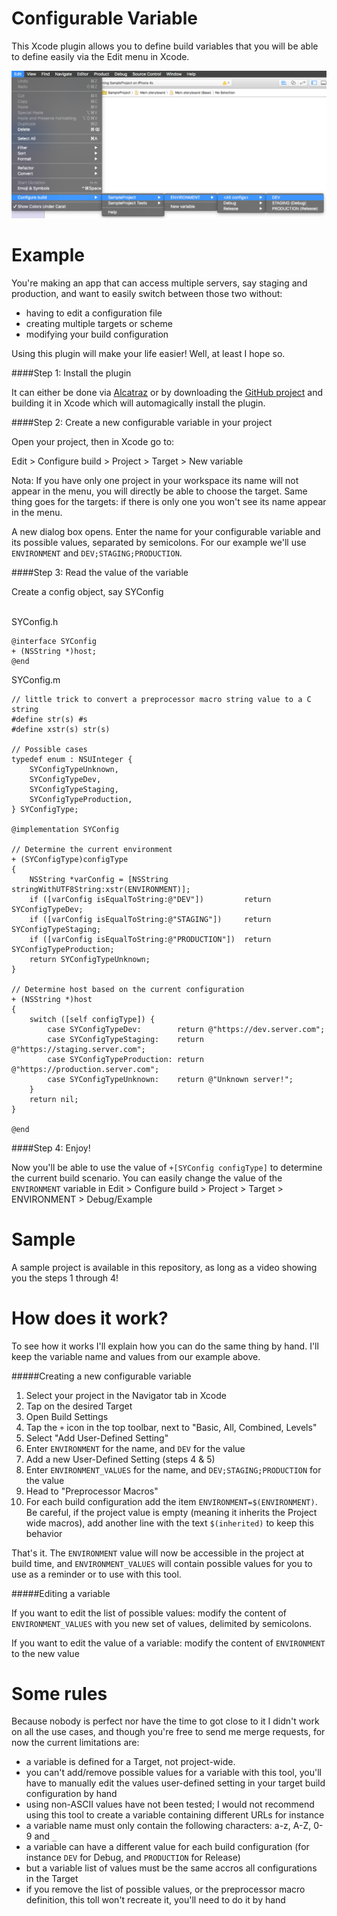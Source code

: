 Configurable Variable
=======

This Xcode plugin allows you to define build variables that you will be able to define easily via the Edit menu in Xcode.

![Screenshot](https://raw.githubusercontent.com/dvkch/SYConfigurableVariable/master/Sample%20screenshot%201.png)

Example
=======

You're making an app that can access multiple servers, say staging and production, and want to easily switch between those two without:
- having to edit a configuration file
- creating multiple targets or scheme
- modifying your build configuration

Using this plugin will make your life easier! Well, at least I hope so.

####Step 1: Install the plugin

It can either be done via [Alcatraz](http://alcatraz.io/) or by downloading the [GitHub project](github.com/dvkch/SYConfigurableVariable) and building it in Xcode which will automagically install the plugin.

####Step 2: Create a new configurable variable in your project

Open your project, then in Xcode go to: 

Edit > Configure build > Project > Target > New variable

Nota: If you have only one project in your workspace its name will not appear in the menu, you will directly be able to choose the target. Same thing goes for the targets: if there is only one you won't see its name appear in the menu.

A new dialog box opens. Enter the name for your configurable variable and its possible values, separated by semicolons. For our example we'll use `ENVIRONMENT` and `DEV;STAGING;PRODUCTION`.

####Step 3: Read the value of the variable

Create a config object, say SYConfig

<br />
SYConfig.h

	@interface SYConfig
	+ (NSString *)host;
	@end


SYConfig.m

	// little trick to convert a preprocessor macro string value to a C string
	#define str(s) #s
	#define xstr(s) str(s)
	
	// Possible cases
	typedef enum : NSUInteger {
	    SYConfigTypeUnknown,
	    SYConfigTypeDev,
	    SYConfigTypeStaging,
	    SYConfigTypeProduction,
	} SYConfigType;
	
	@implementation SYConfig
	
	// Determine the current environment
	+ (SYConfigType)configType
	{
	    NSString *varConfig = [NSString stringWithUTF8String:xstr(ENVIRONMENT)];
	    if ([varConfig isEqualToString:@"DEV"])         return SYConfigTypeDev;
	    if ([varConfig isEqualToString:@"STAGING"])     return SYConfigTypeStaging;
	    if ([varConfig isEqualToString:@"PRODUCTION"])  return SYConfigTypeProduction;
	    return SYConfigTypeUnknown;
	}
	
	// Determine host based on the current configuration
	+ (NSString *)host
	{
	    switch ([self configType]) {
	        case SYConfigTypeDev:        return @"https://dev.server.com";
	        case SYConfigTypeStaging:    return @"https://staging.server.com";
	        case SYConfigTypeProduction: return @"https://production.server.com";
	        case SYConfigTypeUnknown:    return @"Unknown server!";
	    }
	    return nil;
	}
	
	@end

####Step 4: Enjoy!

Now you'll be able to use the value of `+[SYConfig configType]` to determine the current build scenario. You can easily change the value of the `ENVIRONMENT` variable in Edit > Configure build > Project > Target > ENVIRONMENT > Debug/Example

Sample
=======

A sample project is available in this repository, as long as a video showing you the steps 1 through 4!

How does it work?
=======

To see how it works I'll explain how you can do the same thing by hand. I'll keep the variable name and values from our example above.

#####Creating a new configurable variable

1. Select your project in the Navigator tab in Xcode
2. Tap on the desired Target
3. Open Build Settings
4. Tap the `+` icon in the top toolbar, next to "Basic, All, Combined, Levels"
5. Select "Add User-Defined Setting"
6. Enter `ENVIRONMENT` for the name, and `DEV` for the value
7. Add a new User-Defined Setting (steps 4 & 5)
8. Enter `ENVIRONMENT_VALUES` for the name, and `DEV;STAGING;PRODUCTION` for the value
9. Head to "Preprocessor Macros"
10. For each build configuration add the item `ENVIRONMENT=$(ENVIRONMENT)`. Be careful, if the project value is empty (meaning it inherits the Project wide macros), add another line with the text `$(inherited)` to keep this behavior 

That's it. The `ENVIRONMENT` value will now be accessible in the project at build time, and `ENVIRONMENT_VALUES` will contain possible values for you to use as a reminder or to use with this tool.

#####Editing a variable

If you want to edit the list of possible values: modify the content of `ENVIRONMENT_VALUES` with you new set of values, delimited by semicolons.

If you want to edit the value of a variable: modify the content of `ENVIRONMENT` to the new value

Some rules
=======

Because nobody is perfect nor have the time to got close to it I didn't work on all the use cases, and though you're free to send me merge requests, for now the current limitations are:

- a variable is defined for a Target, not project-wide.
- you can't add/remove possible values for a variable with this tool, you'll have to manually edit the values user-defined setting in your target build configuration by hand
- using non-ASCII values have not been tested; I would not recommend using this tool to create a variable containing different URLs for instance
- a variable name must only contain the following characters: a-z, A-Z, 0-9 and `_`
- a variable can have a different value for each build configuration (for instance `DEV` for Debug, and `PRODUCTION` for Release)
- but a variable list of values must be the same accros all configurations in the Target
- if you remove the list of possible values, or the preprocessor macro definition, this toll won't recreate it, you'll need to do it by hand


